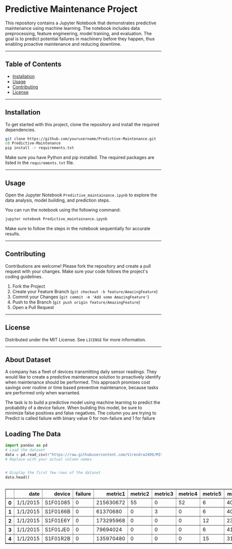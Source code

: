 # Predictive Maintenance Project

This repository contains a Jupyter Notebook that demonstrates predictive maintenance using machine learning. The notebook includes data preprocessing, feature engineering, model training, and evaluation. The goal is to predict potential failures in machinery before they happen, thus enabling proactive maintenance and reducing downtime.

---

## Table of Contents
- [Installation](#installation)
- [Usage](#usage)
- [Contributing](#contributing)
- [License](#license)
---

## Installation

To get started with this project, clone the repository and install the required dependencies.

```bash
git clone https://github.com/yourusername/Predictive-Maintenance.git
cd Predictive-Maintenance
pip install -r requirements.txt
```

Make sure you have Python and pip installed. The required packages are listed in the `requirements.txt` file.

---

## Usage

Open the Jupyter Notebook `Predictive_maintainance.ipynb` to explore the data analysis, model building, and prediction steps.

You can run the notebook using the following command:

```bash
jupyter notebook Predictive_maintainance.ipynb
```

Make sure to follow the steps in the notebook sequentially for accurate results.

---

## Contributing

Contributions are welcome! Please fork the repository and create a pull request with your changes. Make sure your code follows the project's coding guidelines.

1. Fork the Project
2. Create your Feature Branch (`git checkout -b feature/AmazingFeature`)
3. Commit your Changes (`git commit -m 'Add some AmazingFeature'`)
4. Push to the Branch (`git push origin feature/AmazingFeature`)
5. Open a Pull Request

---

## License

Distributed under the MIT License. See `LICENSE` for more information.

---
## About Dataset

A company has a fleet of devices transmitting daily sensor readings. They would like to create a predictive maintenance solution to proactively identify when maintenance should be performed. This approach promises cost savings over routine or time based preventive maintenance, because tasks are performed only when warranted.

The task is to build a predictive model using machine learning to predict the probability of a device failure. When building this model, be sure to minimize false positives and false negatives. The column you are trying to Predict is called failure with binary value 0 for non-failure and 1 for failure

## Loading The Data


```python
import pandas as pd
# Load the dataset
data = pd.read_csv(r"https://raw.githubusercontent.com/Virendra2499/MISC/main/predictive_maintenance_dataset.csv")
# Replace with your actual column names


# Display the first few rows of the dataset
data.head()
```





  <div id="df-6471c905-f50e-468c-ba2d-94ce6bab25c3" class="colab-df-container">
    <div>
<style scoped>
    .dataframe tbody tr th:only-of-type {
        vertical-align: middle;
    }

    .dataframe tbody tr th {
        vertical-align: top;
    }

    .dataframe thead th {
        text-align: right;
    }
</style>
<table border="1" class="dataframe">
  <thead>
    <tr style="text-align: right;">
      <th></th>
      <th>date</th>
      <th>device</th>
      <th>failure</th>
      <th>metric1</th>
      <th>metric2</th>
      <th>metric3</th>
      <th>metric4</th>
      <th>metric5</th>
      <th>metric6</th>
      <th>metric7</th>
      <th>metric8</th>
      <th>metric9</th>
    </tr>
  </thead>
  <tbody>
    <tr>
      <th>0</th>
      <td>1/1/2015</td>
      <td>S1F01085</td>
      <td>0</td>
      <td>215630672</td>
      <td>55</td>
      <td>0</td>
      <td>52</td>
      <td>6</td>
      <td>407438</td>
      <td>0</td>
      <td>0</td>
      <td>7</td>
    </tr>
    <tr>
      <th>1</th>
      <td>1/1/2015</td>
      <td>S1F0166B</td>
      <td>0</td>
      <td>61370680</td>
      <td>0</td>
      <td>3</td>
      <td>0</td>
      <td>6</td>
      <td>403174</td>
      <td>0</td>
      <td>0</td>
      <td>0</td>
    </tr>
    <tr>
      <th>2</th>
      <td>1/1/2015</td>
      <td>S1F01E6Y</td>
      <td>0</td>
      <td>173295968</td>
      <td>0</td>
      <td>0</td>
      <td>0</td>
      <td>12</td>
      <td>237394</td>
      <td>0</td>
      <td>0</td>
      <td>0</td>
    </tr>
    <tr>
      <th>3</th>
      <td>1/1/2015</td>
      <td>S1F01JE0</td>
      <td>0</td>
      <td>79694024</td>
      <td>0</td>
      <td>0</td>
      <td>0</td>
      <td>6</td>
      <td>410186</td>
      <td>0</td>
      <td>0</td>
      <td>0</td>
    </tr>
    <tr>
      <th>4</th>
      <td>1/1/2015</td>
      <td>S1F01R2B</td>
      <td>0</td>
      <td>135970480</td>
      <td>0</td>
      <td>0</td>
      <td>0</td>
      <td>15</td>
      <td>313173</td>
      <td>0</td>
      <td>0</td>
      <td>3</td>
    </tr>
  </tbody>
</table>
</div>
    <div class="colab-df-buttons">

  <div class="colab-df-container">
    <button class="colab-df-convert" onclick="convertToInteractive('df-6471c905-f50e-468c-ba2d-94ce6bab25c3')"
            title="Convert this dataframe to an interactive table."
            style="display:none;">

  <svg xmlns="http://www.w3.org/2000/svg" height="24px" viewBox="0 -960 960 960">
    <path d="M120-120v-720h720v720H120Zm60-500h600v-160H180v160Zm220 220h160v-160H400v160Zm0 220h160v-160H400v160ZM180-400h160v-160H180v160Zm440 0h160v-160H620v160ZM180-180h160v-160H180v160Zm440 0h160v-160H620v160Z"/>
  </svg>
    </button>

  <style>
    .colab-df-container {
      display:flex;
      gap: 12px;
    }

    .colab-df-convert {
      background-color: #E8F0FE;
      border: none;
      border-radius: 50%;
      cursor: pointer;
      display: none;
      fill: #1967D2;
      height: 32px;
      padding: 0 0 0 0;
      width: 32px;
    }

    .colab-df-convert:hover {
      background-color: #E2EBFA;
      box-shadow: 0px 1px 2px rgba(60, 64, 67, 0.3), 0px 1px 3px 1px rgba(60, 64, 67, 0.15);
      fill: #174EA6;
    }

    .colab-df-buttons div {
      margin-bottom: 4px;
    }

    [theme=dark] .colab-df-convert {
      background-color: #3B4455;
      fill: #D2E3FC;
    }

    [theme=dark] .colab-df-convert:hover {
      background-color: #434B5C;
      box-shadow: 0px 1px 3px 1px rgba(0, 0, 0, 0.15);
      filter: drop-shadow(0px 1px 2px rgba(0, 0, 0, 0.3));
      fill: #FFFFFF;
    }
  </style>

    <script>
      const buttonEl =
        document.querySelector('#df-6471c905-f50e-468c-ba2d-94ce6bab25c3 button.colab-df-convert');
      buttonEl.style.display =
        google.colab.kernel.accessAllowed ? 'block' : 'none';

      async function convertToInteractive(key) {
        const element = document.querySelector('#df-6471c905-f50e-468c-ba2d-94ce6bab25c3');
        const dataTable =
          await google.colab.kernel.invokeFunction('convertToInteractive',
                                                    [key], {});
        if (!dataTable) return;

        const docLinkHtml = 'Like what you see? Visit the ' +
          '<a target="_blank" href=https://colab.research.google.com/notebooks/data_table.ipynb>data table notebook</a>'
          + ' to learn more about interactive tables.';
        element.innerHTML = '';
        dataTable['output_type'] = 'display_data';
        await google.colab.output.renderOutput(dataTable, element);
        const docLink = document.createElement('div');
        docLink.innerHTML = docLinkHtml;
        element.appendChild(docLink);
      }
    </script>
  </div>


<div id="df-6a3bdfc1-0d3a-43a4-a91e-af762f92a525">
  <button class="colab-df-quickchart" onclick="quickchart('df-6a3bdfc1-0d3a-43a4-a91e-af762f92a525')"
            title="Suggest charts"
            style="display:none;">

<svg xmlns="http://www.w3.org/2000/svg" height="24px"viewBox="0 0 24 24"
     width="24px">
    <g>
        <path d="M19 3H5c-1.1 0-2 .9-2 2v14c0 1.1.9 2 2 2h14c1.1 0 2-.9 2-2V5c0-1.1-.9-2-2-2zM9 17H7v-7h2v7zm4 0h-2V7h2v10zm4 0h-2v-4h2v4z"/>
    </g>
</svg>
  </button>

<style>
  .colab-df-quickchart {
      --bg-color: #E8F0FE;
      --fill-color: #1967D2;
      --hover-bg-color: #E2EBFA;
      --hover-fill-color: #174EA6;
      --disabled-fill-color: #AAA;
      --disabled-bg-color: #DDD;
  }

  [theme=dark] .colab-df-quickchart {
      --bg-color: #3B4455;
      --fill-color: #D2E3FC;
      --hover-bg-color: #434B5C;
      --hover-fill-color: #FFFFFF;
      --disabled-bg-color: #3B4455;
      --disabled-fill-color: #666;
  }

  .colab-df-quickchart {
    background-color: var(--bg-color);
    border: none;
    border-radius: 50%;
    cursor: pointer;
    display: none;
    fill: var(--fill-color);
    height: 32px;
    padding: 0;
    width: 32px;
  }

  .colab-df-quickchart:hover {
    background-color: var(--hover-bg-color);
    box-shadow: 0 1px 2px rgba(60, 64, 67, 0.3), 0 1px 3px 1px rgba(60, 64, 67, 0.15);
    fill: var(--button-hover-fill-color);
  }

  .colab-df-quickchart-complete:disabled,
  .colab-df-quickchart-complete:disabled:hover {
    background-color: var(--disabled-bg-color);
    fill: var(--disabled-fill-color);
    box-shadow: none;
  }

  .colab-df-spinner {
    border: 2px solid var(--fill-color);
    border-color: transparent;
    border-bottom-color: var(--fill-color);
    animation:
      spin 1s steps(1) infinite;
  }

  @keyframes spin {
    0% {
      border-color: transparent;
      border-bottom-color: var(--fill-color);
      border-left-color: var(--fill-color);
    }
    20% {
      border-color: transparent;
      border-left-color: var(--fill-color);
      border-top-color: var(--fill-color);
    }
    30% {
      border-color: transparent;
      border-left-color: var(--fill-color);
      border-top-color: var(--fill-color);
      border-right-color: var(--fill-color);
    }
    40% {
      border-color: transparent;
      border-right-color: var(--fill-color);
      border-top-color: var(--fill-color);
    }
    60% {
      border-color: transparent;
      border-right-color: var(--fill-color);
    }
    80% {
      border-color: transparent;
      border-right-color: var(--fill-color);
      border-bottom-color: var(--fill-color);
    }
    90% {
      border-color: transparent;
      border-bottom-color: var(--fill-color);
    }
  }
</style>

  <script>
    async function quickchart(key) {
      const quickchartButtonEl =
        document.querySelector('#' + key + ' button');
      quickchartButtonEl.disabled = true;  // To prevent multiple clicks.
      quickchartButtonEl.classList.add('colab-df-spinner');
      try {
        const charts = await google.colab.kernel.invokeFunction(
            'suggestCharts', [key], {});
      } catch (error) {
        console.error('Error during call to suggestCharts:', error);
      }
      quickchartButtonEl.classList.remove('colab-df-spinner');
      quickchartButtonEl.classList.add('colab-df-quickchart-complete');
    }
    (() => {
      let quickchartButtonEl =
        document.querySelector('#df-6a3bdfc1-0d3a-43a4-a91e-af762f92a525 button');
      quickchartButtonEl.style.display =
        google.colab.kernel.accessAllowed ? 'block' : 'none';
    })();
  </script>
</div>

    </div>
  </div>





```python
data['date'].value_counts()
```




<div>
<style scoped>
    .dataframe tbody tr th:only-of-type {
        vertical-align: middle;
    }

    .dataframe tbody tr th {
        vertical-align: top;
    }

    .dataframe thead th {
        text-align: right;
    }
</style>
<table border="1" class="dataframe">
  <thead>
    <tr style="text-align: right;">
      <th></th>
      <th>count</th>
    </tr>
    <tr>
      <th>date</th>
      <th></th>
    </tr>
  </thead>
  <tbody>
    <tr>
      <th>1/1/2015</th>
      <td>1163</td>
    </tr>
    <tr>
      <th>1/2/2015</th>
      <td>1163</td>
    </tr>
    <tr>
      <th>1/3/2015</th>
      <td>1163</td>
    </tr>
    <tr>
      <th>1/4/2015</th>
      <td>1162</td>
    </tr>
    <tr>
      <th>1/5/2015</th>
      <td>1161</td>
    </tr>
    <tr>
      <th>...</th>
      <td>...</td>
    </tr>
    <tr>
      <th>10/27/2015</th>
      <td>31</td>
    </tr>
    <tr>
      <th>10/29/2015</th>
      <td>31</td>
    </tr>
    <tr>
      <th>10/30/2015</th>
      <td>31</td>
    </tr>
    <tr>
      <th>10/31/2015</th>
      <td>31</td>
    </tr>
    <tr>
      <th>11/2/2015</th>
      <td>31</td>
    </tr>
  </tbody>
</table>
<p>304 rows × 1 columns</p>
</div><br><label><b>dtype:</b> int64</label>



##Preprocessing and splitting the Dataset in testing and training sets


```python
# Drop the columns from the DataFrame
data = data.drop(columns=['date','device'])
```


```python
from sklearn.model_selection import train_test_split

# Assuming 'data' is the DataFrame
# Shuffle the DataFrame
df_shuffled = data.sample(frac=1, random_state=42)  # Shuffle the data

# Step 1: Perform the initial split (80% train, 20% test)
split_index = int(0.8 * len(df_shuffled))
train_df = df_shuffled[:split_index]
test_df = df_shuffled[split_index:]

# Step 2: Use train_test_split on the 80% train data to create train and validation sets
train_df, val_df = train_test_split(train_df, test_size=0.25, random_state=42)

# Display the shapes to confirm
train_df.shape, val_df.shape, test_df.shape
```




    ((74696, 10), (24899, 10), (24899, 10))




```python
from sklearn.model_selection import train_test_split

# df_shuffled is the shuffled DataFrame from the previous step
# Step 1: Perform the initial split (80% train, 20% test)
split_index = int(0.8 * len(df_shuffled))
train_df = df_shuffled[:split_index]
test_df = df_shuffled[split_index:]

# Step 2: Use train_test_split on the 80% train data to create train and validation sets
train_df, val_df = train_test_split(train_df, test_size=0.25, random_state=42)

# Display the shapes to confirm
train_df.shape, val_df.shape, test_df.shape

```




    ((74696, 10), (24899, 10), (24899, 10))




```python
# 'train_df', 'val_df', 'test_df' have the last column as the target variable
import tensorflow as tf
from tensorflow.keras.models import Sequential
from tensorflow.keras.layers import Dense
from tensorflow.keras.optimizers import Adam
from tensorflow.keras.losses import SparseCategoricalCrossentropy
from tensorflow.keras.metrics import SparseCategoricalAccuracy
import numpy as np

# Splitting the features and labels
X_train = train_df.iloc[:, :-1].values
y_train = train_df.iloc[:, -1].values

X_val = val_df.iloc[:, :-1].values
y_val = val_df.iloc[:, -1].values

X_test = test_df.iloc[:, :-1].values
y_test = test_df.iloc[:, -1].values
```


```python
from sklearn.preprocessing import StandardScaler

# Import the StandardScaler class
scaler = StandardScaler()
X_train = scaler.fit_transform(X_train)
X_val = scaler.transform(X_val)
X_test = scaler.transform(X_test)
```

##Building the Neural Network


```python
from sklearn.preprocessing import OneHotEncoder

encoder = OneHotEncoder(sparse_output=False)
y_train = encoder.fit_transform(y_train.reshape(-1, 1))
y_val = encoder.transform(y_val.reshape(-1, 1))
y_test = encoder.transform(y_test.reshape(-1, 1))

# Step 3: Define the model architecture
model = Sequential([
    Dense(64, input_dim=X_train.shape[1], activation='relu'),  # Input layer + Hidden layer 1
    Dense(32, activation='relu'),                              # Hidden layer 2
    Dense(y_train.shape[1], activation='softmax')              # Output layer
])

# Step 4: Compile the model
model.compile(optimizer='adam', loss='categorical_crossentropy', metrics=['accuracy'])
```

    /usr/local/lib/python3.10/dist-packages/keras/src/layers/core/dense.py:87: UserWarning: Do not pass an `input_shape`/`input_dim` argument to a layer. When using Sequential models, prefer using an `Input(shape)` object as the first layer in the model instead.
      super().__init__(activity_regularizer=activity_regularizer, **kwargs)


##Training the Model


```python
history = model.fit(X_train, y_train, epochs=50, validation_data=(X_val, y_val), batch_size=32)
```

    Epoch 1/50
    [1m2335/2335[0m [32m━━━━━━━━━━━━━━━━━━━━[0m[37m[0m [1m8s[0m 3ms/step - accuracy: 0.7522 - loss: 1.4087 - val_accuracy: 0.7928 - val_loss: 0.9327
    Epoch 2/50
    [1m2335/2335[0m [32m━━━━━━━━━━━━━━━━━━━━[0m[37m[0m [1m5s[0m 2ms/step - accuracy: 0.7932 - loss: 0.9001 - val_accuracy: 0.7988 - val_loss: 0.8638
    Epoch 3/50
    [1m2335/2335[0m [32m━━━━━━━━━━━━━━━━━━━━[0m[37m[0m [1m5s[0m 2ms/step - accuracy: 0.8037 - loss: 0.8338 - val_accuracy: 0.8025 - val_loss: 0.8279
    Epoch 4/50
    [1m2335/2335[0m [32m━━━━━━━━━━━━━━━━━━━━[0m[37m[0m [1m6s[0m 2ms/step - accuracy: 0.8063 - loss: 0.8036 - val_accuracy: 0.8022 - val_loss: 0.8129
    Epoch 5/50
    [1m2335/2335[0m [32m━━━━━━━━━━━━━━━━━━━━[0m[37m[0m [1m12s[0m 3ms/step - accuracy: 0.8084 - loss: 0.7818 - val_accuracy: 0.8078 - val_loss: 0.7820
    Epoch 6/50
    [1m2335/2335[0m [32m━━━━━━━━━━━━━━━━━━━━[0m[37m[0m [1m8s[0m 2ms/step - accuracy: 0.8090 - loss: 0.7678 - val_accuracy: 0.8081 - val_loss: 0.7639
    Epoch 7/50
    [1m2335/2335[0m [32m━━━━━━━━━━━━━━━━━━━━[0m[37m[0m [1m7s[0m 3ms/step - accuracy: 0.8096 - loss: 0.7543 - val_accuracy: 0.8075 - val_loss: 0.7586
    Epoch 8/50
    [1m2335/2335[0m [32m━━━━━━━━━━━━━━━━━━━━[0m[37m[0m [1m8s[0m 2ms/step - accuracy: 0.8114 - loss: 0.7363 - val_accuracy: 0.8092 - val_loss: 0.7386
    Epoch 9/50
    [1m2335/2335[0m [32m━━━━━━━━━━━━━━━━━━━━[0m[37m[0m [1m6s[0m 2ms/step - accuracy: 0.8124 - loss: 0.7273 - val_accuracy: 0.8101 - val_loss: 0.7320
    Epoch 10/50
    [1m2335/2335[0m [32m━━━━━━━━━━━━━━━━━━━━[0m[37m[0m [1m9s[0m 2ms/step - accuracy: 0.8159 - loss: 0.7060 - val_accuracy: 0.8099 - val_loss: 0.7180
    Epoch 11/50
    [1m2335/2335[0m [32m━━━━━━━━━━━━━━━━━━━━[0m[37m[0m [1m7s[0m 3ms/step - accuracy: 0.8149 - loss: 0.7044 - val_accuracy: 0.8139 - val_loss: 0.7162
    Epoch 12/50
    [1m2335/2335[0m [32m━━━━━━━━━━━━━━━━━━━━[0m[37m[0m [1m5s[0m 2ms/step - accuracy: 0.8182 - loss: 0.6952 - val_accuracy: 0.8134 - val_loss: 0.7176
    Epoch 13/50
    [1m2335/2335[0m [32m━━━━━━━━━━━━━━━━━━━━[0m[37m[0m [1m5s[0m 2ms/step - accuracy: 0.8183 - loss: 0.6957 - val_accuracy: 0.8145 - val_loss: 0.7047
    Epoch 14/50
    [1m2335/2335[0m [32m━━━━━━━━━━━━━━━━━━━━[0m[37m[0m [1m10s[0m 2ms/step - accuracy: 0.8224 - loss: 0.6773 - val_accuracy: 0.8163 - val_loss: 0.6876
    Epoch 15/50
    [1m2335/2335[0m [32m━━━━━━━━━━━━━━━━━━━━[0m[37m[0m [1m6s[0m 2ms/step - accuracy: 0.8211 - loss: 0.6811 - val_accuracy: 0.8187 - val_loss: 0.6886
    Epoch 16/50
    [1m2335/2335[0m [32m━━━━━━━━━━━━━━━━━━━━[0m[37m[0m [1m5s[0m 2ms/step - accuracy: 0.8231 - loss: 0.6700 - val_accuracy: 0.8220 - val_loss: 0.6804
    Epoch 17/50
    [1m2335/2335[0m [32m━━━━━━━━━━━━━━━━━━━━[0m[37m[0m [1m5s[0m 2ms/step - accuracy: 0.8224 - loss: 0.6688 - val_accuracy: 0.8208 - val_loss: 0.6824
    Epoch 18/50
    [1m2335/2335[0m [32m━━━━━━━━━━━━━━━━━━━━[0m[37m[0m [1m5s[0m 2ms/step - accuracy: 0.8231 - loss: 0.6663 - val_accuracy: 0.8228 - val_loss: 0.6680
    Epoch 19/50
    [1m2335/2335[0m [32m━━━━━━━━━━━━━━━━━━━━[0m[37m[0m [1m11s[0m 3ms/step - accuracy: 0.8232 - loss: 0.6604 - val_accuracy: 0.8249 - val_loss: 0.6665
    Epoch 20/50
    [1m2335/2335[0m [32m━━━━━━━━━━━━━━━━━━━━[0m[37m[0m [1m5s[0m 2ms/step - accuracy: 0.8256 - loss: 0.6554 - val_accuracy: 0.8268 - val_loss: 0.6550
    Epoch 21/50
    [1m2335/2335[0m [32m━━━━━━━━━━━━━━━━━━━━[0m[37m[0m [1m7s[0m 3ms/step - accuracy: 0.8243 - loss: 0.6576 - val_accuracy: 0.8262 - val_loss: 0.6798
    Epoch 22/50
    [1m2335/2335[0m [32m━━━━━━━━━━━━━━━━━━━━[0m[37m[0m [1m6s[0m 3ms/step - accuracy: 0.8286 - loss: 0.6457 - val_accuracy: 0.8263 - val_loss: 0.6536
    Epoch 23/50
    [1m2335/2335[0m [32m━━━━━━━━━━━━━━━━━━━━[0m[37m[0m [1m5s[0m 2ms/step - accuracy: 0.8267 - loss: 0.6450 - val_accuracy: 0.8283 - val_loss: 0.6494
    Epoch 24/50
    [1m2335/2335[0m [32m━━━━━━━━━━━━━━━━━━━━[0m[37m[0m [1m7s[0m 3ms/step - accuracy: 0.8265 - loss: 0.6436 - val_accuracy: 0.8283 - val_loss: 0.6474
    Epoch 25/50
    [1m2335/2335[0m [32m━━━━━━━━━━━━━━━━━━━━[0m[37m[0m [1m8s[0m 2ms/step - accuracy: 0.8303 - loss: 0.6362 - val_accuracy: 0.8284 - val_loss: 0.6436
    Epoch 26/50
    [1m2335/2335[0m [32m━━━━━━━━━━━━━━━━━━━━[0m[37m[0m [1m6s[0m 3ms/step - accuracy: 0.8306 - loss: 0.6323 - val_accuracy: 0.8287 - val_loss: 0.6517
    Epoch 27/50
    [1m2335/2335[0m [32m━━━━━━━━━━━━━━━━━━━━[0m[37m[0m [1m9s[0m 2ms/step - accuracy: 0.8306 - loss: 0.6314 - val_accuracy: 0.8285 - val_loss: 0.6476
    Epoch 28/50
    [1m2335/2335[0m [32m━━━━━━━━━━━━━━━━━━━━[0m[37m[0m [1m6s[0m 3ms/step - accuracy: 0.8294 - loss: 0.6304 - val_accuracy: 0.8306 - val_loss: 0.6520
    Epoch 29/50
    [1m2335/2335[0m [32m━━━━━━━━━━━━━━━━━━━━[0m[37m[0m [1m4s[0m 2ms/step - accuracy: 0.8310 - loss: 0.6282 - val_accuracy: 0.8322 - val_loss: 0.6393
    Epoch 30/50
    [1m2335/2335[0m [32m━━━━━━━━━━━━━━━━━━━━[0m[37m[0m [1m7s[0m 3ms/step - accuracy: 0.8331 - loss: 0.6219 - val_accuracy: 0.8263 - val_loss: 0.6445
    Epoch 31/50
    [1m2335/2335[0m [32m━━━━━━━━━━━━━━━━━━━━[0m[37m[0m [1m8s[0m 2ms/step - accuracy: 0.8288 - loss: 0.6310 - val_accuracy: 0.8316 - val_loss: 0.6319
    Epoch 32/50
    [1m2335/2335[0m [32m━━━━━━━━━━━━━━━━━━━━[0m[37m[0m [1m7s[0m 3ms/step - accuracy: 0.8305 - loss: 0.6263 - val_accuracy: 0.8305 - val_loss: 0.6313
    Epoch 33/50
    [1m2335/2335[0m [32m━━━━━━━━━━━━━━━━━━━━[0m[37m[0m [1m11s[0m 3ms/step - accuracy: 0.8347 - loss: 0.6142 - val_accuracy: 0.8317 - val_loss: 0.6318
    Epoch 34/50
    [1m2335/2335[0m [32m━━━━━━━━━━━━━━━━━━━━[0m[37m[0m [1m5s[0m 2ms/step - accuracy: 0.8323 - loss: 0.6190 - val_accuracy: 0.8291 - val_loss: 0.6473
    Epoch 35/50
    [1m2335/2335[0m [32m━━━━━━━━━━━━━━━━━━━━[0m[37m[0m [1m8s[0m 3ms/step - accuracy: 0.8319 - loss: 0.6211 - val_accuracy: 0.8338 - val_loss: 0.6289
    Epoch 36/50
    [1m2335/2335[0m [32m━━━━━━━━━━━━━━━━━━━━[0m[37m[0m [1m5s[0m 2ms/step - accuracy: 0.8322 - loss: 0.6189 - val_accuracy: 0.8309 - val_loss: 0.6281
    Epoch 37/50
    [1m2335/2335[0m [32m━━━━━━━━━━━━━━━━━━━━[0m[37m[0m [1m5s[0m 2ms/step - accuracy: 0.8315 - loss: 0.6148 - val_accuracy: 0.8338 - val_loss: 0.6254
    Epoch 38/50
    [1m2335/2335[0m [32m━━━━━━━━━━━━━━━━━━━━[0m[37m[0m [1m7s[0m 3ms/step - accuracy: 0.8333 - loss: 0.6115 - val_accuracy: 0.8344 - val_loss: 0.6165
    Epoch 39/50
    [1m2335/2335[0m [32m━━━━━━━━━━━━━━━━━━━━[0m[37m[0m [1m4s[0m 2ms/step - accuracy: 0.8359 - loss: 0.6051 - val_accuracy: 0.8334 - val_loss: 0.6273
    Epoch 40/50
    [1m2335/2335[0m [32m━━━━━━━━━━━━━━━━━━━━[0m[37m[0m [1m5s[0m 2ms/step - accuracy: 0.8317 - loss: 0.6188 - val_accuracy: 0.8334 - val_loss: 0.6326
    Epoch 41/50
    [1m2335/2335[0m [32m━━━━━━━━━━━━━━━━━━━━[0m[37m[0m [1m6s[0m 3ms/step - accuracy: 0.8346 - loss: 0.6057 - val_accuracy: 0.8328 - val_loss: 0.6191
    Epoch 42/50
    [1m2335/2335[0m [32m━━━━━━━━━━━━━━━━━━━━[0m[37m[0m [1m10s[0m 3ms/step - accuracy: 0.8329 - loss: 0.6105 - val_accuracy: 0.8320 - val_loss: 0.6291
    Epoch 43/50
    [1m2335/2335[0m [32m━━━━━━━━━━━━━━━━━━━━[0m[37m[0m [1m8s[0m 2ms/step - accuracy: 0.8353 - loss: 0.6110 - val_accuracy: 0.8354 - val_loss: 0.6221
    Epoch 44/50
    [1m2335/2335[0m [32m━━━━━━━━━━━━━━━━━━━━[0m[37m[0m [1m7s[0m 3ms/step - accuracy: 0.8351 - loss: 0.5988 - val_accuracy: 0.8346 - val_loss: 0.6200
    Epoch 45/50
    [1m2335/2335[0m [32m━━━━━━━━━━━━━━━━━━━━[0m[37m[0m [1m5s[0m 2ms/step - accuracy: 0.8338 - loss: 0.6044 - val_accuracy: 0.8321 - val_loss: 0.7176
    Epoch 46/50
    [1m2335/2335[0m [32m━━━━━━━━━━━━━━━━━━━━[0m[37m[0m [1m5s[0m 2ms/step - accuracy: 0.8351 - loss: 0.6052 - val_accuracy: 0.8341 - val_loss: 0.6359
    Epoch 47/50
    [1m2335/2335[0m [32m━━━━━━━━━━━━━━━━━━━━[0m[37m[0m [1m6s[0m 3ms/step - accuracy: 0.8323 - loss: 0.6039 - val_accuracy: 0.8356 - val_loss: 0.6116
    Epoch 48/50
    [1m2335/2335[0m [32m━━━━━━━━━━━━━━━━━━━━[0m[37m[0m [1m4s[0m 2ms/step - accuracy: 0.8321 - loss: 0.6061 - val_accuracy: 0.8349 - val_loss: 0.6168
    Epoch 49/50
    [1m2335/2335[0m [32m━━━━━━━━━━━━━━━━━━━━[0m[37m[0m [1m7s[0m 3ms/step - accuracy: 0.8383 - loss: 0.5917 - val_accuracy: 0.8362 - val_loss: 0.6078
    Epoch 50/50
    [1m2335/2335[0m [32m━━━━━━━━━━━━━━━━━━━━[0m[37m[0m [1m10s[0m 3ms/step - accuracy: 0.8358 - loss: 0.5977 - val_accuracy: 0.8364 - val_loss: 0.6113


##Evaluating The Model


```python
test_loss, test_accuracy = model.evaluate(X_test, y_test)
print(f'Test Accuracy: {test_accuracy:.4f}')
```

    [1m779/779[0m [32m━━━━━━━━━━━━━━━━━━━━[0m[37m[0m [1m1s[0m 1ms/step - accuracy: 0.8311 - loss: 0.6159
    Test Accuracy: 0.8332


##Making Predictions


```python
# Make predictions
predictions = model.predict(X_test)
predicted_classes = predictions.argmax(axis=-1)

# Example: Print the first 10 predictions
print(predicted_classes[:10])
```

    [1m779/779[0m [32m━━━━━━━━━━━━━━━━━━━━[0m[37m[0m [1m1s[0m 1ms/step
    [0 0 0 0 0 0 0 0 0 0]



```python
y_prob = model.predict(X_test)
```

    [1m779/779[0m [32m━━━━━━━━━━━━━━━━━━━━[0m[37m[0m [1m1s[0m 1ms/step



```python
y_pred = y_prob.argmax(axis=1)
```


```python
# Import the necessary function
from sklearn.metrics import accuracy_score

# Convert y_test to multiclass
y_test_multiclass = y_test.argmax(axis=1)  # Assuming y_test is one-hot encoded
accuracy_score(y_test_multiclass, y_pred) # Now this line should work as well
```




    0.8331659906020322



##Plotting Some graphs for analysis


```python
import matplotlib.pyplot as plt # Import the matplotlib library and give it the alias 'plt'

plt.plot(history.history['loss'])
plt.plot(history.history['val_loss'])
```




    [<matplotlib.lines.Line2D at 0x79025952b640>]




    
![png](output_22_1.png)
    



```python
plt.plot(history.history['accuracy'])
plt.plot(history.history['val_accuracy'])
```




    [<matplotlib.lines.Line2D at 0x7902595fa050>]




    
![png](output_23_1.png)
    

